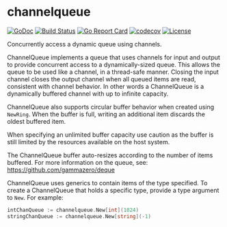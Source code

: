 # channelqueue
[![GoDoc](https://pkg.go.dev/badge/github.com/gammazero/channelqueue)](https://pkg.go.dev/github.com/gammazero/channelqueue)
[![Build Status](https://github.com/gammazero/channelqueue/actions/workflows/go.yml/badge.svg)](https://github.com/gammazero/channelqueue/actions/workflows/go.yml)
[![Go Report Card](https://goreportcard.com/badge/github.com/gammazero/channelqueue)](https://goreportcard.com/report/github.com/gammazero/channelqueue)
[![codecov](https://codecov.io/gh/gammazero/channelqueue/branch/master/graph/badge.svg)](https://codecov.io/gh/gammazero/channelqueue)
[![License](https://img.shields.io/badge/License-MIT-blue.svg)](LICENSE)

Concurrently access a dynamic queue using channels.

ChannelQueue implements a queue that uses channels for input and output to provide concurrent access to a dynamically-sized queue. This allows the queue to be used like a channel, in a thread-safe manner. Closing the input channel closes the output channel when all queued items are read, consistent with channel behavior. In other words a ChannelQueue is a dynamically buffered channel with up to infinite capacity.

ChannelQueue also supports circular buffer behavior when created using `NewRing`. When the buffer is full, writing an additional item discards the oldest buffered item.

When specifying an unlimited buffer capacity use caution as the buffer is still limited by the resources available on the host system.

The ChannelQueue buffer auto-resizes according to the number of items buffered. For more information on the queue, see: https://github.com/gammazero/deque

ChannelQueue uses generics to contain items of the type specified. To create a ChannelQueue that holds a specific type, provide a type argument to `New`. For example:
```go
intChanQueue := channelqueue.New[int](1024)
stringChanQueue := channelqueue.New[string](-1)
```
